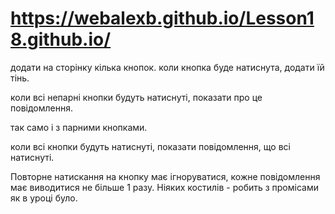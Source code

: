 # https://webalexb.github.io/Lesson18.github.io/

додати на сторінку кілька кнопок. коли кнопка буде натиснута, додати їй тінь.

коли всі непарні кнопки будуть натиснуті, показати про це повідомлення.

так само і з парними кнопками.

коли всі кнопки будуть натиснуті, показати повідомлення, що всі натиснуті.

Повторне натискання на кнопку має ігноруватися, кожне повідомлення має виводитися не більше 1 разу. Ніяких костилів - робить з промісами як в уроці було. 